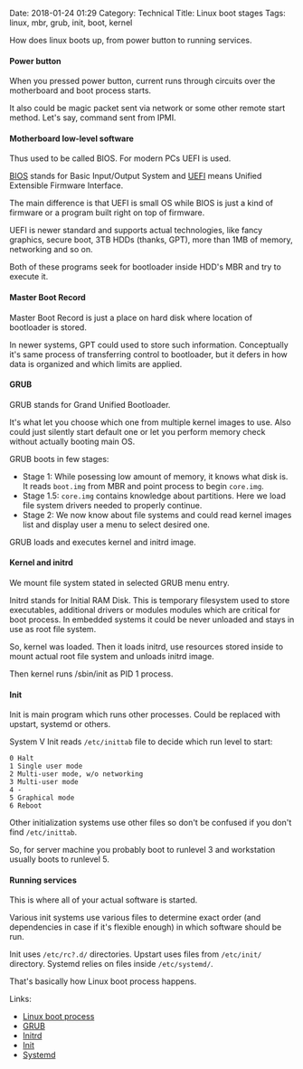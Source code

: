 Date: 2018-01-24 01:29
Category: Technical
Title: Linux boot stages
Tags: linux, mbr, grub, init, boot, kernel

How does linux boots up, from power button to running services.

#### Power button

When you pressed power button, current runs through circuits over the motherboard and boot process starts.

It also could be magic packet sent via network or some other remote start method. Let's say, command sent from IPMI.

#### Motherboard low-level software

Thus used to be called BIOS. For modern PCs UEFI is used.

[BIOS](https://en.wikipedia.org/wiki/BIOS) stands for Basic Input/Output System and [UEFI](https://en.wikipedia.org/wiki/Extensible_Firmware_Interface) means Unified Extensible Firmware Interface.

The main difference is that UEFI is small OS while BIOS is just a kind of firmware or a program built right on top of firmware.

UEFI is newer standard and supports actual technologies, like fancy graphics, secure boot, 3TB HDDs (thanks, GPT), more than 1MB of memory, networking and so on.

Both of these programs seek for bootloader inside HDD's MBR and try to execute it.

#### Master Boot Record

Master Boot Record is just a place on hard disk where location of bootloader is stored.

In newer systems, GPT could used to store such information. Conceptually it's same process of transferring control to bootloader, but it defers in how data is organized and which limits are applied.

#### GRUB

GRUB stands for Grand Unified Bootloader.

It's what let you choose which one from multiple kernel images to use. Also could just silently start default one or let you perform memory check without actually booting main OS.

GRUB boots in few stages:

- Stage 1: While posessing low amount of memory, it knows what disk is. It reads `boot.img` from MBR and point process to begin `core.img`.
- Stage 1.5: `core.img` contains knowledge about partitions. Here we load file system drivers needed to properly continue.
- Stage 2: We now know about file systems and could read kernel images list and display user a menu to select desired one.

GRUB loads and executes kernel and initrd image.

#### Kernel and initrd

We mount file system stated in selected GRUB menu entry.

Initrd stands for Initial RAM Disk. This is temporary filesystem used to store executables, additional drivers or modules modules which are critical for boot process. In embedded systems it could be never unloaded and stays in use as root file system.

So, kernel was loaded. Then it loads initrd, use resources stored inside to mount actual root file system and unloads initrd image.

Then kernel runs /sbin/init as PID 1 process.

#### Init

Init is main program which runs other processes. Could be replaced with upstart, systemd or others.

System V Init reads `/etc/inittab` file to decide which run level to start:

```
0 Halt
1 Single user mode
2 Multi-user mode, w/o networking
3 Multi-user mode
4 -
5 Graphical mode
6 Reboot
```

Other initialization systems use other files so don't be confused if you don't find `/etc/inittab`.

So, for server machine you probably boot to runlevel 3 and workstation usually boots to runlevel 5.

#### Running services

This is where all of your actual software is started.

Various init systems use various files to determine exact order (and dependencies in case if it's flexible enough) in which software should be run.

Init uses `/etc/rc?.d/` directories.
Upstart uses files from `/etc/init/` directory.
Systemd relies on files inside `/etc/systemd/`.

That's basically how Linux boot process happens.

Links:

- [Linux boot process](https://www.thegeekstuff.com/2011/02/linux-boot-process)
- [GRUB](https://en.wikipedia.org/wiki/GNU_GRUB)
- [Initrd](https://www.opennet.ru/base/sys/initrd_intro.txt.html)
- [Init](https://en.wikipedia.org/wiki/Init)
- [Systemd](https://en.wikipedia.org/wiki/Systemd)
